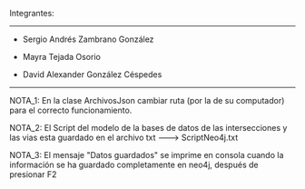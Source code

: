 Integrantes:
____________
* Sergio Andrés Zambrano González

* Mayra Tejada Osorio

* David Alexander González Céspedes
____________

NOTA_1: En la clase ArchivosJson cambiar ruta (por la de su computador) para el correcto funcionamiento.

NOTA_2: El Script del modelo de la bases de datos de las intersecciones y las vias esta guardado en el archivo txt ---> ScriptNeo4j.txt

NOTA_3: El mensaje "Datos guardados" se imprime en consola cuando la información se ha guardado completamente en neo4j, después de presionar F2
